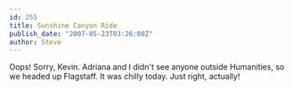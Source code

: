 ```yaml
---
id: 255
title: Sunshine Canyon Ride
publish_date: "2007-05-23T03:26:00Z"
author: Steve
---
```

Oops! Sorry, Kevin. Adriana and I didn't see anyone outside Humanities, so we headed up Flagstaff. It was chilly today. Just right, actually!
